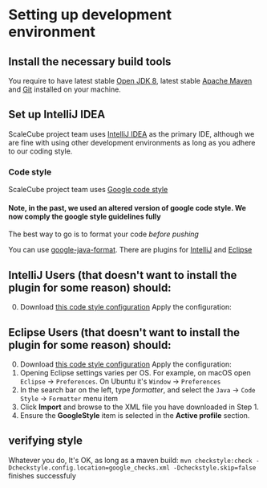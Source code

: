 # Setting up development environment

## Install the necessary build tools
You require to have latest stable [Open JDK 8](http://openjdk.java.net/projects/jdk8u/), latest stable 
[Apache Maven](http://maven.apache.org/) and [Git](http://git-scm.com/) installed on your machine.

## Set up IntelliJ IDEA
ScaleCube project team uses [IntelliJ IDEA](http://www.jetbrains.com/idea/) as the primary IDE, although we are fine 
with using other development environments as long as you adhere to our coding style.

### Code style
ScaleCube project team uses [Google code style](http://google.github.io/styleguide/javaguide.html)

#### Note, in the past, we used an altered version of google code style. We now comply the google style guidelines fully

The best way to go is to format your code *before pushing*

You can use [google-java-format](https://github.com/google/google-java-format).
There are plugins for [IntelliJ](https://github.com/google/google-java-format#intellij) and [Eclipse](https://github.com/google/google-java-format#eclipse) 


## IntelliJ Users (that doesn't want to install the plugin for some reason) should:
0. Download [this code style configuration](https://github.com/google/styleguide/blob/gh-pages/intellij-java-google-style.xml)
Apply the configuration:

## Eclipse Users (that doesn't want to install the plugin for some reason) should:
0. Download [this code style configuration](https://github.com/google/styleguide/blob/gh-pages/eclipse-java-google-style.xml)
Apply the configuration: 
0. Opening Eclipse settings varies per OS. For example, on macOS open `Eclipse` -> `Preferences`. On Ubuntu it's `Window` -> `Preferences`
0. In the search bar on the left, type *formatter*, and select the `Java` -> `Code Style` -> `Formatter` menu item
0. Click **Import** and browse to the XML file you have downloaded in Step 1.
0. Ensure the **GoogleStyle** item is selected in the **Active profile** section.

## verifying style
Whatever you do, It's OK, as long as a maven build: `mvn checkstyle:check -Dcheckstyle.config.location=google_checks.xml -Dcheckstyle.skip=false` finishes successfuly
